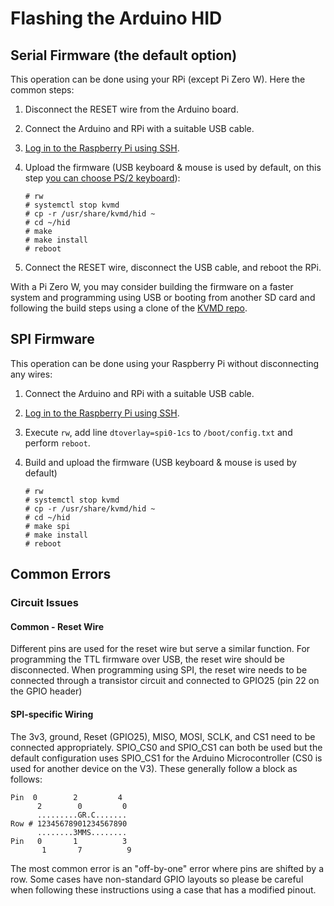 # Flashing the Arduino HID

## Serial Firmware (the default option)

This operation can be done using your RPi (except Pi Zero W). Here the common steps:

1. Disconnect the RESET wire from the Arduino board.

2. Connect the Arduino and RPi with a suitable USB cable.

3. [Log in to the Raspberry Pi using SSH](https://docs.pikvm.org/first_steps/#getting-access-to-pikvm).

4. Upload the firmware (USB keyboard & mouse is used by default, on this step [you can choose PS/2 keyboard](arduino_hid.md#ps2-keyboard)):

    ```
    # rw
    # systemctl stop kvmd
    # cp -r /usr/share/kvmd/hid ~
    # cd ~/hid
    # make
    # make install
    # reboot
    ```

5. Connect the RESET wire, disconnect the USB cable, and reboot the RPi.

With a Pi Zero W, you may consider building the firmware on a faster system and programming using USB or booting from another SD card and following the build steps using a clone of the [KVMD repo](https://github.com/pikvm/kvmd).


## SPI Firmware

This operation can be done using your Raspberry Pi without disconnecting any wires:

1. Connect the Arduino and RPi with a suitable USB cable.

2. [Log in to the Raspberry Pi using SSH](https://docs.pikvm.org/first_steps/#getting-access-to-pikvm).

3. Execute `rw`, add line `dtoverlay=spi0-1cs` to `/boot/config.txt` and perform `reboot`.

4. Build and upload the firmware (USB keyboard & mouse is used by default)

    ```shell
    # rw
    # systemctl stop kvmd
    # cp -r /usr/share/kvmd/hid ~
    # cd ~/hid
    # make spi
    # make install
    # reboot
    ```

## Common Errors

### Circuit Issues

#### Common - Reset Wire
Different pins are used for the reset wire but serve a similar function. For programming the TTL firmware over USB, the reset wire should be disconnected. When programming using SPI, the reset wire needs to be connected through a transistor circuit and connected to GPIO25 (pin 22 on the GPIO header)


#### SPI-specific Wiring
The 3v3, ground, Reset (GPIO25), MISO, MOSI, SCLK, and CS1 need to be connected appropriately. SPIO_CS0 and SPIO_CS1 can both be used but the default configuration uses SPIO_CS1 for the Arduino Microcontroller (CS0 is used for another device on the V3). These generally follow a block as follows:

```
Pin  0        2         4
      2        0         0
      .........GR.C.......
Row # 12345678901234567890
      ........3MMS........
Pin   0       1          3
       1       7          9
```

The most common error is an "off-by-one" error where pins are shifted by a row. Some cases have non-standard GPIO layouts so please be careful when following these instructions using a case that has a modified pinout.
